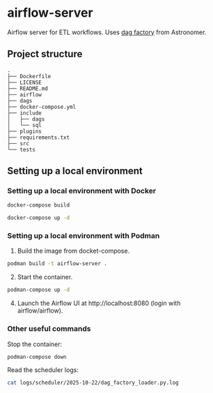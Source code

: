 # airflow-server

Airflow server for ETL workflows. Uses [dag factory](https://www.astronomer.io/docs/learn/dag-factory) from Astronomer.

## Project structure
```
.
├── Dockerfile
├── LICENSE
├── README.md
├── airflow
├── dags
├── docker-compose.yml
├── include
│   ├── dags
│   └── sql
├── plugins
├── requirements.txt
├── src
└── tests
```
## Setting up a local environment

### Setting up a local environment with Docker
```bash
docker-compose build
```
```bash
docker-compose up -d
```

### Setting up a local environment with Podman

1. Build the image from docket-compose.
```bash
podman build -t airflow-server .
```
2. Start the container.
```bash
podman-compose up -d
```

4. Launch the Airflow UI at http://localhost:8080 (login with airflow/airflow).


### Other useful commands

Stop the container:
```bash
podman-compose down
```

Read the scheduler logs:

```bash
cat logs/scheduler/2025-10-22/dag_factory_loader.py.log
```
